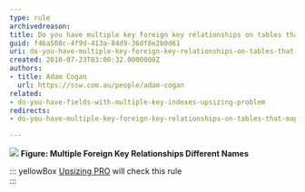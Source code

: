 ```yaml
---
type: rule
archivedreason: 
title: Do you have multiple key foreign key relationships on tables that map to fields of a different name (Upsizing Problem)*?
guid: f46a508c-4f9d-413a-84d9-36df8e2b0d61
uri: do-you-have-multiple-key-foreign-key-relationships-on-tables-that-map-to-fields-of-a-different-name-(upsizing-problem)
created: 2010-07-23T03:00:32.0000000Z
authors:
- title: Adam Cogan
  url: https://ssw.com.au/people/adam-cogan
related:
- do-you-have-fields-with-multiple-key-indexes-upsizing-problem
redirects:
- do-you-have-multiple-key-foreign-key-relationships-on-tables-that-map-to-fields-of-a-different-name-(upsizing-problem)

---
```


![](MultipleForeignKeyRelationshipsDifferentNames.jpg) 
**Figure: Multiple Foreign Key Relationships Different Names** 

::: yellowBox
[Upsizing PRO](http://www.ssw.com.au/ssw/UpsizingPRO) will check this rule  
:::

<!--endintro-->
